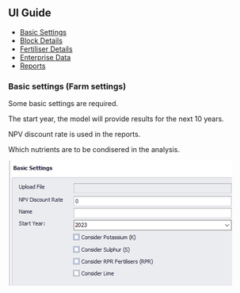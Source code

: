  <div class="col-2">
  <h2>UI Guide</h2>
      <ul class="sub-menu">
        <li class="menu-item"><a href="UIstart">Basic Settings</a></li>
        <li class="menu-item"><a href="Blocks">Block Details</a></li>
        <li class="menu-item"><a href="Fertiliser">Fertiliser Details</a></li>
       <li class="menu-item"><a href="Enterprise">Enterprise Data</a></li>
       <li class="menu-item"><a href="Reports">Reports</a></li>
      </ul>
 </div>   
 <div class="col-8">
       <h3>Basic settings (Farm settings)</h3>
       <p> Some basic settings are required.</p>
  <p>The start year, the model will provide results for the next 10 years.</p>
  <p>NPV discount rate is used in the reports.</p>
  <p>Which nutrients are to be condisered in the analysis.</p>
       <img src="images/Basic settings.png" alt="Basic settings">
 </div>

